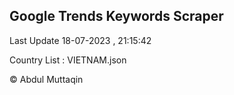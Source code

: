 

## Google Trends Keywords Scraper 
 
Last Update 18-07-2023 , 21:15:42

Country List :
VIETNAM.json



© Abdul Muttaqin 
